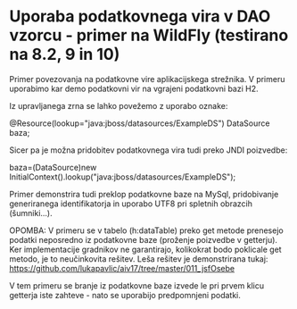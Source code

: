# Uporaba podatkovnega vira v DAO vzorcu - primer na WildFly (testirano na 8.2, 9 in 10)

Primer povezovanja na podatkovne vire aplikacijskega strežnika. V primeru uporabimo kar demo podatkovni vir na vgrajeni podatkovni bazi H2.

Iz upravljanega zrna se lahko povežemo z uporabo oznake:

@Resource(lookup="java:jboss/datasources/ExampleDS")
DataSource baza;

Sicer pa je možna pridobitev podatkovnega vira tudi preko JNDI poizvedbe:

baza=(DataSource)new InitialContext().lookup("java:jboss/datasources/ExampleDS");

Primer demonstrira tudi preklop podatkovne baze na MySql, pridobivanje generiranega identifikatorja in uporabo UTF8 pri spletnih obrazcih (šumniki...).

OPOMBA: V primeru se v tabelo (h:dataTable) preko get metode prenesejo podatki neposredno iz podatkovne baze (proženje poizvedbe v getterju). Ker implementacije gradnikov ne garantirajo, kolikokrat bodo poklicale get metodo, je to neučinkovita rešitev. Leša rešitev je demonstrirana tukaj: https://github.com/lukapavlic/aiv17/tree/master/011_jsfOsebe

V tem primeru se branje iz podatkovne baze izvede le pri prvem klicu getterja iste zahteve - nato se uporabijo predpomnjeni podatki.
